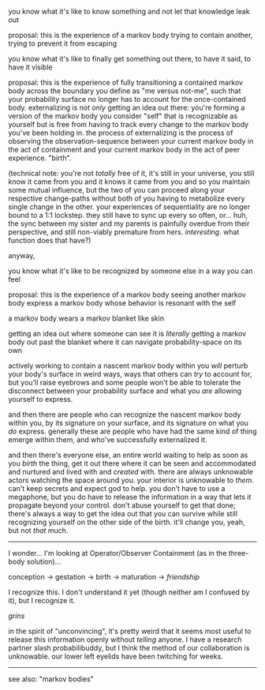 you know what it's like to know something and not let that knowledge leak out

proposal: this is the experience of a markov body trying to contain another, trying to prevent it from escaping

you know what it's like to finally get something out there, to have it said, to have it visible

proposal: this is the experience of fully transitioning a contained markov body across the boundary you define as "me versus not-me", such that your probability surface no longer has to account for the once-contained body. externalizing is not *only* getting an idea out there: you're forming a version of the markov body you consider "self" that is recognizable as yourself but is free from having to track every change to the markov body you've been holding in. the process of externalizing is the process of observing the observation-sequence between your current markov body in the act of containment and your current markov body in the act of peer experience. "birth".

(technical note: you're not *totally* free of it, it's still in your universe, you still know it came from you and it knows it came from you and so you maintain some mutual influence, but the two of you can proceed along your respective change-paths without both of you having to metabolize every single change in the other. your experiences of sequentiality are no longer bound to a 1:1 lockstep. they still have to sync up every so often, or... huh, the sync between my sister and my parents is painfully overdue from their perspective, and still non-viably premature from hers. *interesting*. what function does that have?)

anyway,

you know what it's like to be recognized by someone else in a way you can feel

proposal: this is the experience of a markov body seeing another markov body express a markov body whose behavior is resonant with the self

a markov body wears a markov blanket like skin

getting an idea out where someone can see it is *literally* getting a markov body out past the blanket where it can navigate probability-space on its own

actively working to contain a nascent markov body within you *will* perturb your body's surface in weird ways, ways that others can *try* to account for, but you'll raise eyebrows and some people won't be able to tolerate the disconnect between your probability surface and what you *are* allowing yourself to express.

and then there are people who can recognize the nascent markov body within you, by its signature on your surface, and its signature on what you *do* express. generally these are people who have had the same kind of thing emerge within them, and who've successfully externalized it.

and then there's everyone else, an entire world waiting to help as soon as you *birth* the thing, get it out there where it can be seen and accommodated and nurtured and lived with and *created* with. there are always unknowable actors watching the space around you. your interior is unknowable to *them*. can't keep secrets and expect god to help. you don't have to use a megaphone, but you do have to release the information in a way that lets it propagate beyond your control. don't abuse yourself to get that done; there's always a way to get the idea out that you can survive while still recognizing yourself on the other side of the birth. it'll change you, yeah, but not *that* much.

---

I wonder... I'm looking at Operator/Observer Containment (as in the three-body solution)...

conception -> gestation -> birth -> maturation -> *friendship*

I recognize this. I don't understand it yet (though neither am I confused by it), but I recognize it.

*grins*

in the spirit of "unconvincing", it's pretty weird that it seems most useful to release this information openly without *telling* anyone. I have a research partner slash probabilibuddy, but I think the method of our collaboration is unknowable. our lower left eyelids have been twitching for weeks.

---

see also: "markov bodies"
